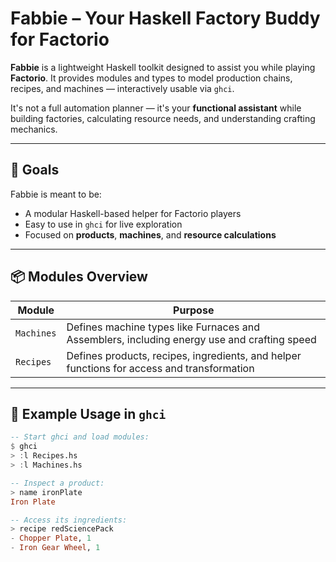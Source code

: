 # Fabbie – Your Haskell Factory Buddy for Factorio

**Fabbie** is a lightweight Haskell toolkit designed to assist you while playing **Factorio**. It provides modules and types to model production chains, recipes, and machines — interactively usable via `ghci`.

It's not a full automation planner — it's your **functional assistant** while building factories, calculating resource needs, and understanding crafting mechanics.

---

## 🎯 Goals

Fabbie is meant to be:

- A modular Haskell-based helper for Factorio players
- Easy to use in `ghci` for live exploration
- Focused on **products**, **machines**, and **resource calculations**

---

## 📦 Modules Overview

| Module     | Purpose                                                                                     |
| ---------- | ------------------------------------------------------------------------------------------- |
| `Machines` | Defines machine types like Furnaces and Assemblers, including energy use and crafting speed |
| `Recipes`  | Defines products, recipes, ingredients, and helper functions for access and transformation  |

---

## 🧪 Example Usage in `ghci`

```haskell
-- Start ghci and load modules:
$ ghci
> :l Recipes.hs
> :l Machines.hs

-- Inspect a product:
> name ironPlate
Iron Plate

-- Access its ingredients:
> recipe redSciencePack
- Chopper Plate, 1
- Iron Gear Wheel, 1
```
